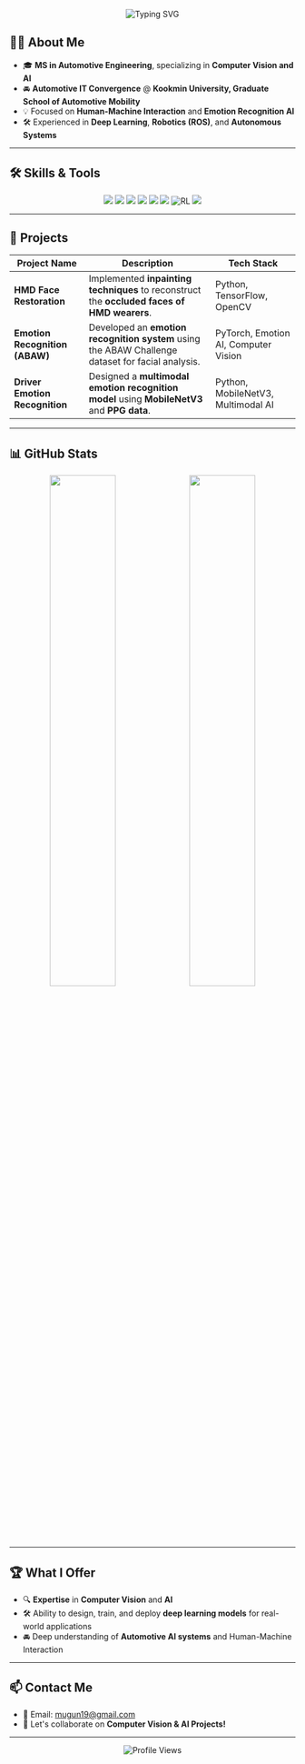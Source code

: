 <!-- Header Section -->
<p align="center">
  <img src="https://readme-typing-svg.herokuapp.com?font=JetBrains+Mono&duration=3500&color=blue&center=true&vCenter=true&lines=Welcome+to+My+GitHub!;Researcher+in+Computer+Vision+AI+Specialist" alt="Typing SVG">
</p>

## 👨‍💻 **About Me**
- 🎓 **MS in Automotive Engineering**, specializing in **Computer Vision and AI**  
- 🚘 **Automotive IT Convergence** @ **Kookmin University, Graduate School of Automotive Mobility**  
- 💡 Focused on **Human-Machine Interaction** and **Emotion Recognition AI**  
- 🛠️ Experienced in **Deep Learning**, **Robotics (ROS)**, and **Autonomous Systems**  

---

## 🛠️ **Skills & Tools**
<p align="center">
  <img src="https://img.shields.io/badge/Python-3776AB?style=flat&logo=python&logoColor=white">
  <img src="https://img.shields.io/badge/TensorFlow-FF6F00?style=flat&logo=tensorflow&logoColor=white">
  <img src="https://img.shields.io/badge/PyTorch-EE4C2C?style=flat&logo=pytorch&logoColor=white">
  <img src="https://img.shields.io/badge/OpenCV-5C3EE8?style=flat&logo=opencv&logoColor=white">
  <img src="https://img.shields.io/badge/ROS-22314E?style=flat&logo=ros&logoColor=white">
  <img src="https://img.shields.io/badge/ComputerVision-AF69EE?style=flat&logo=neuralnetwork&logoColor=white">
  <img src="https://img.shields.io/badge/ReinforcementLearning-00A2E8?style=flat&logo=data:image/png;base64,..." alt="RL">
  <img src="https://img.shields.io/badge/ImitationLearning-8B008B?style=flat&logo=deep-learning&logoColor=white">
</p>

---

## 🚀 **Projects**
| **Project Name**                 | **Description**                                                                                      | **Tech Stack**                          |
|----------------------------------|------------------------------------------------------------------------------------------------------|----------------------------------------|
| **HMD Face Restoration**         | Implemented **inpainting techniques** to reconstruct the **occluded faces of HMD wearers**.          | Python, TensorFlow, OpenCV              |
| **Emotion Recognition (ABAW)**   | Developed an **emotion recognition system** using the ABAW Challenge dataset for facial analysis.    | PyTorch, Emotion AI, Computer Vision    |
| **Driver Emotion Recognition**   | Designed a **multimodal emotion recognition model** using **MobileNetV3** and **PPG data**.           | Python, MobileNetV3, Multimodal AI      |

---

## 📊 **GitHub Stats**
<p align="center">
  <img src="https://github-readme-stats.vercel.app/api?username=msjae&show_icons=true&theme=tokyonight" width="48%">
  <img src="https://github-readme-streak-stats.herokuapp.com/?user=msjae&theme=tokyonight" width="48%">
</p>

---

## 🏆 **What I Offer**
- 🔍 **Expertise** in **Computer Vision** and **AI**  
- 🛠️ Ability to design, train, and deploy **deep learning models** for real-world applications  
- 🚘 Deep understanding of **Automotive AI systems** and Human-Machine Interaction  

---

## 📫 **Contact Me**
- 📧 Email: [mugun19@gmail.com](mailto:mugun19@gmail.com)  
- 🚀 Let's collaborate on **Computer Vision & AI Projects!**  

---

<p align="center">
  <img src="https://komarev.com/ghpvc/?username=msjae&label=Profile+Views&color=brightgreen" alt="Profile Views">
</p>
